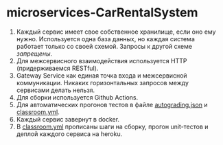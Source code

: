 # microservices-CarRentalSystem
1. Каждый сервис имеет свое собственное хранилище, если оно ему нужно. Используется одна база
   данных, но каждая система работает только со своей схемой. Запросы к другой схеме _запрещены_.
2. Для межсервисного взаимодействия используется HTTP (придерживаемся RESTful). 
3. Gateway Service как единая точка входа и межсервисной коммуникации. Никаких горизонтальных запросов между сервисами
   делать нельзя.
4. Для сборки используется Github Actions.
5. Для автоматических прогонов тестов в файле [autograding.json](.github/classroom/autograding.json)
   и [classroom.yml](.github/workflows/classroom.yml).
6. Каждый сервис завернут в docker.
7. В [classroom.yml](.github/workflows/classroom.yml) прописаны шаги на сборку, прогон unit-тестов и деплой каждого
   сервиса на heroku.
